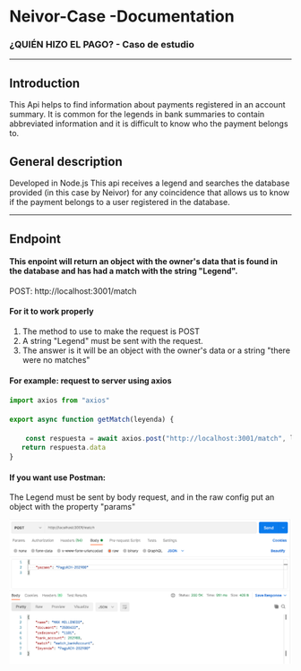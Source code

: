 # Neivor-Case -Documentation
### ¿QUIÉN HIZO EL PAGO? - Caso de estudio
----------

## Introduction
This Api helps to find information about payments registered in an account summary. It is common for the legends in bank summaries to contain abbreviated information and it is difficult to know who the payment belongs to.

## General description
Developed in Node.js
This api receives a legend and searches the database provided (in this case by Neivor) for any coincidence that allows us to know if the payment belongs to a user registered in the database.

-----

## Endpoint
#### This enpoint will return an object with the owner's data that is found in the database and has had a match with the string "Legend".

POST:
http://localhost:3001/match

#### For it to work properly

1. The method to use to make the request is POST
2. A string "Legend" must be sent with the request.
3. The answer is it will be an object with the owner's data or a string "there were no matches"


#### For example: request to server using axios

```javascript
import axios from "axios"

export async function getMatch(leyenda) {
  
    const respuesta = await axios.post("http://localhost:3001/match", leyenda)
   return respuesta.data
}
```
#### If you want use Postman:
The Legend must be sent by body request, and in the raw config put an object with the property "params"

<p> 
<img src ="./example-req-res.png">
</p>

